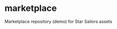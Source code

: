# marketplace
Marketplace repository (demo) for Star Sailors assets

<!--NPM module called "SailersPort - Star Sailor Marketplace (aka port, as in a sailor's marketplace)>    